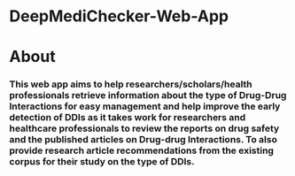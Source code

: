 # DeepMediChecker-Web-App

# About

### This web app aims to help researchers/scholars/health professionals retrieve information about the type of Drug-Drug Interactions for easy management and help improve the early detection of DDIs as it takes work for researchers and healthcare professionals to review the reports on drug safety and the published articles on Drug-drug Interactions. To also provide research article recommendations from the existing corpus for their study on the type of DDIs.


